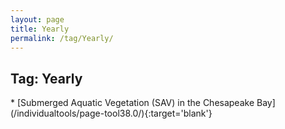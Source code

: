 ```yaml
---
layout: page
title: Yearly
permalink: /tag/Yearly/
---
```

<h2>Tag: Yearly</h2>
* [Submerged Aquatic Vegetation (SAV) in the Chesapeake Bay](/individualtools/page-tool38.0/){:target='blank'}
